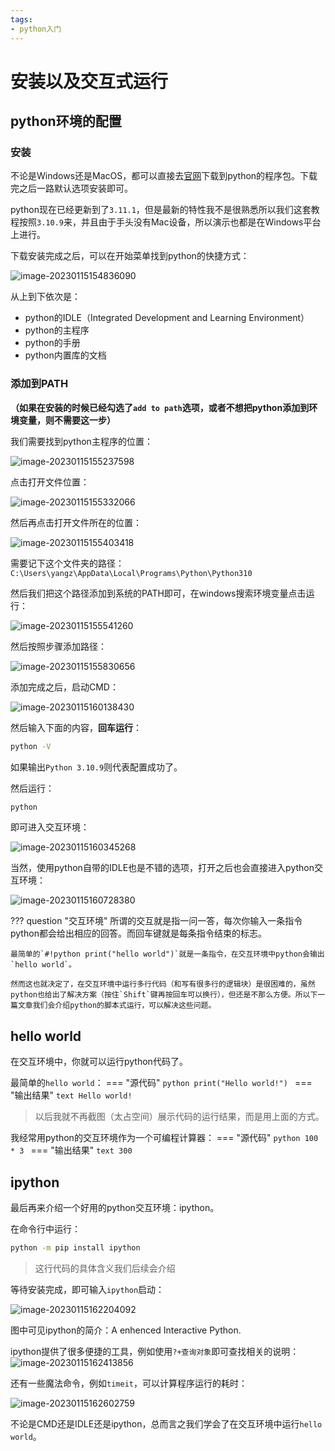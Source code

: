 ```yaml
---
tags:
- python入门
---
```

# 安装以及交互式运行
## python环境的配置

### 安装

不论是Windows还是MacOS，都可以直接去[官网](https://www.python.org/downloads/)下载到python的程序包。下载完之后一路默认选项安装即可。

python现在已经更新到了`3.11.1`，但是最新的特性我不是很熟悉所以我们这套教程按照`3.10.9`来，并且由于手头没有Mac设备，所以演示也都是在Windows平台上进行。

下载安装完成之后，可以在开始菜单找到python的快捷方式：

![image-20230115154836090](assets/image-20230115154836090.png)

从上到下依次是：

- python的IDLE（Integrated Development and Learning Environment）
- python的主程序
- python的手册
- python内置库的文档

### 添加到PATH

**（如果在安装的时候已经勾选了`add to path`选项，或者不想把python添加到环境变量，则不需要这一步）**

我们需要找到python主程序的位置：

![image-20230115155237598](assets/image-20230115155237598.png)

点击打开文件位置：

![image-20230115155332066](assets/image-20230115155332066.png)

然后再点击打开文件所在的位置：

![image-20230115155403418](assets/image-20230115155403418.png)

需要记下这个文件夹的路径：
`C:\Users\yangz\AppData\Local\Programs\Python\Python310`

然后我们把这个路径添加到系统的PATH即可，在windows搜索环境变量点击运行：

![image-20230115155541260](assets/image-20230115155541260.png)

然后按照步骤添加路径：

![image-20230115155830656](assets/image-20230115155830656.png)

添加完成之后，启动CMD：

![image-20230115160138430](assets/image-20230115160138430.png)



然后输入下面的内容，**回车运行**：

```bash title=""
python -V
```

如果输出`Python 3.10.9`则代表配置成功了。

然后运行：
```bash title=""
python
```
即可进入交互环境：

![image-20230115160345268](assets/image-20230115160345268.png)

当然，使用python自带的IDLE也是不错的选项，打开之后也会直接进入python交互环境：

![image-20230115160728380](assets/image-20230115160728380.png)

??? question "交互环境"
    所谓的交互就是指一问一答，每次你输入一条指令python都会给出相应的回答。而回车键就是每条指令结束的标志。

    最简单的`#!python print("hello world")`就是一条指令，在交互环境中python会输出`hello world`。

    然而这也就决定了，在交互环境中运行多行代码（和写有很多行的逻辑块）是很困难的，虽然python也给出了解决方案（按住`Shift`键再按回车可以换行），但还是不那么方便。所以下一篇文章我们会介绍python的脚本式运行，可以解决这些问题。

## hello world

在交互环境中，你就可以运行python代码了。

最简单的`hello world`：
=== "源代码"
    ```python
    print("Hello world!")
    ```
=== "输出结果"
    ```text
    Hello world!
    ```
> 以后我就不再截图（太占空间）展示代码的运行结果，而是用上面的方式。

我经常用python的交互环境作为一个可编程计算器：
=== "源代码"
    ```python
    100 * 3
    ```
=== "输出结果"
    ```text
    300
    ```
## ipython
最后再来介绍一个好用的python交互环境：ipython。

在命令行中运行：
```bash title="安装ipython"
python -m pip install ipython
```
> 这行代码的具体含义我们后续会介绍

等待安装完成，即可输入`ipython`启动：

![image-20230115162204092](assets/image-20230115162204092.png)

图中可见ipython的简介：A enhenced Interactive Python.


ipython提供了很多便捷的工具，例如使用`?+查询对象`即可查找相关的说明：
![image-20230115162413856](assets/image-20230115162413856.png)

还有一些魔法命令，例如`timeit`，可以计算程序运行的耗时：

![image-20230115162602759](assets/image-20230115162602759.png)

不论是CMD还是IDLE还是ipython，总而言之我们学会了在交互环境中运行`hello world`。